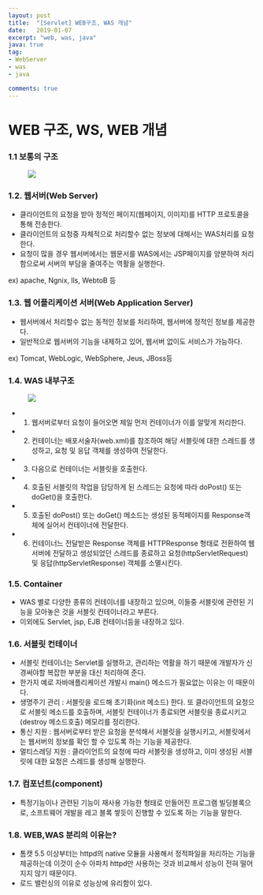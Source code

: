 ```yaml
---
layout: post
title:  "[Servlet] WEB구조, WAS 개념"
date:   2019-01-07
excerpt: "web, was, java"
java: true
tag:
- WebServer
- was
- java

comments: true
---
```


# WEB 구조, WS, WEB 개념

### 1.1 보통의 구조

<figure>
    <img src="https://user-images.githubusercontent.com/37525955/37703532-503d0040-2d39-11e8-81e8-394325785a58.PNG" />
</figure>

### 1.2. 웹서버(Web Server)

* 클라이언트의 요청을 받아 정적인 페이지(웹페이지, 이미지)를 HTTP 프로토콜을 통해 전송한다. 
* 클라이언트의 요청중 자체적으로 처리할수 없는 정보에 대해서는 WAS처리를 요청한다.
* 요청이 많을 경우 웹서버에서는 웹문서를 WAS에서는 JSP페이지를 양분하여 처리 함으로써 서버의 부담을 줄여주는 역활을 실행한다.

ex) apache, Ngnix, lls, WebtoB 등
  
### 1.3. 웹 어플리케이션 서버(Web Application Server)

* 웹서버에서 처리할수 없는 동적인 정보를 처리하여, 웹서버에 정적인 정보를 제공한다.
* 일반적으로 웹서버의 기능을 내제하고 있어, 웹서버 없이도 서비스가 가능하다.

ex) Tomcat, WebLogic, WebSphere, Jeus, JBoss등

### 1.4. WAS 내부구조

<figure>
    <img src="https://user-images.githubusercontent.com/37525955/37703854-61637f88-2d3a-11e8-83e2-bfb2d81adc3f.png" />
</figure>

* 1) 웹서버로부터 요청이 들어오면 제일 먼저 컨테이너가 이를 알맞게 처리한다.
* 2) 컨테이너는 배포서술자(web.xml)를 참조하여 해당 서블릿에 대한 스레드를 생성하고, 요청 및 응답 객체를 생성하여 전달한다.
* 3) 다음으로 컨테이너는 서블릿을 호출한다.
* 4) 호출된 서블릿의 작업을 담당하게 된 스레드는 요청에 따라 doPost() 또는 doGet()을 호출한다.
* 5) 호출된 doPost() 또는 doGet() 메소드는 생성된 동적페이지를 Response객체에 실어서 컨테이너에 전달한다.
* 6) 컨테이너느 전달받은 Response 객체를 HTTPResponse 형태로 전환하여 웹서버에 전달하고 생성되었던 스레드를 종료하고 요청(httpServletRequest) 및 응답(httpServletResponse) 객체를 소멸시킨다.

### 1.5. Container

* WAS 별로 다양한 종류의 컨테이너를 내장하고 있으며, 이들중 서블릿에 관련된 기능을 모아놓은 것을 서블릿 컨테이너라고 부른다.
* 이외에도 Servlet, jsp, EJB 컨테이너등을 내장하고 있다.
  
### 1.6. 서블릿 컨테이너

* 서블릿 컨테이너는 Servlet를 실행하고, 관리하는 역활을 하기 때문에 개발자가 신경써야할 복잡한 부분을 대신 처리하여 준다.
* 한가지 예로 자바애플리케이션 개발시 main() 메소드가 필요없는 이유는 이 때문이다.
* 생명주기 관리 : 서블릿을 로드해 초기화(init 메소드) 한다. 또 클라이언트의 요청으로 서블릿 메소드를 호출하며, 서블릿 컨테이너가 종료되면 서블릿을 종료시키고 (destroy 메소드호출) 메모리를 정리한다. 
*  통신 지원 : 웹서버로부터 받은 요청을 분석해서 서블릿을 실행시키고, 서블릿에서는 웹서버의 정보를 확인 할 수 있도록 하는 기능을 제공한다.
*  멀티스레딩 지원 : 클라이언트의 요청에 따라 서블릿을 생성하고, 이미 생성된 서블릿에 대한 요청은 스레드를 생성해 실행한다.

### 1.7. 컴포넌트(component)

* 특정기능이나 관련된 기능이 재사용 가능한 형태로 만들어진 프로그램 빌딩블록으로, 소프트웨어 개발을 레고 블록 쌓듯이 진행할 수 있도록 하는 기능을 말한다.

### 1.8. WEB,WAS 분리의 이유는?

* 톰캣 5.5 이상부터는 httpd의 native 모듈을 사용해서 정적파일을 처리하는 기능을 제공하는데 이것이 순수 아파치 httpd만 사용하는 것과 비교해서 성능이 전혀 떨어지지 않기 때문이다.
* 로드 밸런싱의 이유로 성능상에 유리함이 있다.

 

